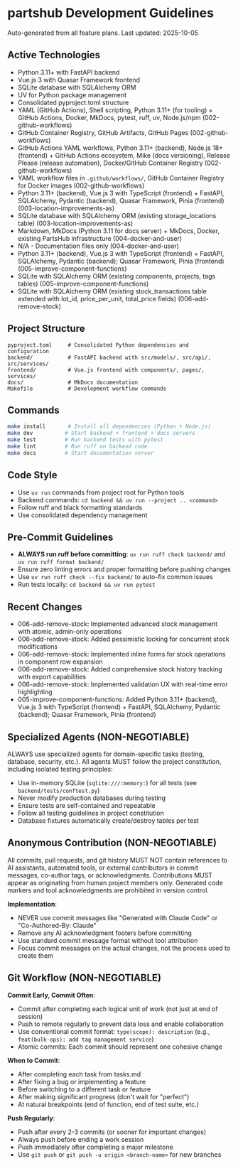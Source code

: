 # partshub Development Guidelines

Auto-generated from all feature plans. Last updated: 2025-10-05

## Active Technologies
- Python 3.11+ with FastAPI backend
- Vue.js 3 with Quasar Framework frontend
- SQLite database with SQLAlchemy ORM
- UV for Python package management
- Consolidated pyproject.toml structure
- YAML (GitHub Actions), Shell scripting, Python 3.11+ (for tooling) + GitHub Actions, Docker, MkDocs, pytest, ruff, uv, Node.js/npm (002-github-workflows)
- GitHub Container Registry, GitHub Artifacts, GitHub Pages (002-github-workflows)
- GitHub Actions YAML workflows, Python 3.11+ (backend), Node.js 18+ (frontend) + GitHub Actions ecosystem, Mike (docs versioning), Release Please (release automation), Docker/GitHub Container Registry (002-github-workflows)
- YAML workflow files in `.github/workflows/`, GitHub Container Registry for Docker images (002-github-workflows)
- Python 3.11+ (backend), Vue.js 3 with TypeScript (frontend) + FastAPI, SQLAlchemy, Pydantic (backend), Quasar Framework, Pinia (frontend) (003-location-improvements-as)
- SQLite database with SQLAlchemy ORM (existing storage_locations table) (003-location-improvements-as)
- Markdown, MkDocs (Python 3.11 for docs server) + MkDocs, Docker, existing PartsHub infrastructure (004-docker-and-user)
- N/A - Documentation files only (004-docker-and-user)
- Python 3.11+ (backend), Vue.js 3 with TypeScript (frontend) + FastAPI, SQLAlchemy, Pydantic (backend); Quasar Framework, Pinia (frontend) (005-improve-component-functions)
- SQLite with SQLAlchemy ORM (existing components, projects, tags tables) (005-improve-component-functions)
- SQLite with SQLAlchemy ORM (existing stock_transactions table extended with lot_id, price_per_unit, total_price fields) (006-add-remove-stock)

## Project Structure
```
pyproject.toml     # Consolidated Python dependencies and configuration
backend/           # FastAPI backend with src/models/, src/api/, src/services/
frontend/          # Vue.js frontend with components/, pages/, services/
docs/              # MkDocs documentation
Makefile           # Development workflow commands
```

## Commands
```bash
make install       # Install all dependencies (Python + Node.js)
make dev          # Start backend + frontend + docs servers
make test         # Run backend tests with pytest
make lint         # Run ruff on backend code
make docs         # Start documentation server
```

## Code Style
- Use `uv run` commands from project root for Python tools
- Backend commands: `cd backend && uv run --project .. <command>`
- Follow ruff and black formatting standards
- Use consolidated dependency management

## Pre-Commit Guidelines

- **ALWAYS run ruff before committing**: `uv run ruff check backend/` and `uv run ruff format backend/`
- Ensure zero linting errors and proper formatting before pushing changes
- Use `uv run ruff check --fix backend/` to auto-fix common issues
- Run tests locally: `cd backend && uv run pytest`

## Recent Changes
- 006-add-remove-stock: Implemented advanced stock management with atomic, admin-only operations
- 006-add-remove-stock: Added pessimistic locking for concurrent stock modifications
- 006-add-remove-stock: Implemented inline forms for stock operations in component row expansion
- 006-add-remove-stock: Added comprehensive stock history tracking with export capabilities
- 006-add-remove-stock: Implemented validation UX with real-time error highlighting
- 005-improve-component-functions: Added Python 3.11+ (backend), Vue.js 3 with TypeScript (frontend) + FastAPI, SQLAlchemy, Pydantic (backend); Quasar Framework, Pinia (frontend)

<!-- MANUAL ADDITIONS START -->

## Specialized Agents (NON-NEGOTIABLE)
ALWAYS use specialized agents for domain-specific tasks (testing, database, security, etc.). All agents MUST follow the project constitution, including isolated testing principles:

- Use in-memory SQLite (`sqlite:///:memory:`) for all tests (see `backend/tests/conftest.py`)
- Never modify production databases during testing
- Ensure tests are self-contained and repeatable
- Follow all testing guidelines in project constitution
- Database fixtures automatically create/destroy tables per test

## Anonymous Contribution (NON-NEGOTIABLE)
All commits, pull requests, and git history MUST NOT contain references to AI assistants, automated tools, or external contributors in commit messages, co-author tags, or acknowledgments. Contributions MUST appear as originating from human project members only. Generated code markers and tool acknowledgments are prohibited in version control.

**Implementation**:

- NEVER use commit messages like "Generated with Claude Code" or "Co-Authored-By: Claude"
- Remove any AI acknowledgment footers before committing
- Use standard commit message format without tool attribution
- Focus commit messages on the actual changes, not the process used to create them

## Git Workflow (NON-NEGOTIABLE)

**Commit Early, Commit Often**:
- Commit after completing each logical unit of work (not just at end of session)
- Push to remote regularly to prevent data loss and enable collaboration
- Use conventional commit format: `type(scope): description` (e.g., `feat(bulk-ops): add tag management service`)
- Atomic commits: Each commit should represent one cohesive change

**When to Commit**:
- After completing each task from tasks.md
- After fixing a bug or implementing a feature
- Before switching to a different task or feature
- After making significant progress (don't wait for "perfect")
- At natural breakpoints (end of function, end of test suite, etc.)

**Push Regularly**:
- Push after every 2-3 commits (or sooner for important changes)
- Always push before ending a work session
- Push immediately after completing a major milestone
- Use `git push` or `git push -u origin <branch-name>` for new branches

<!-- MANUAL ADDITIONS END -->